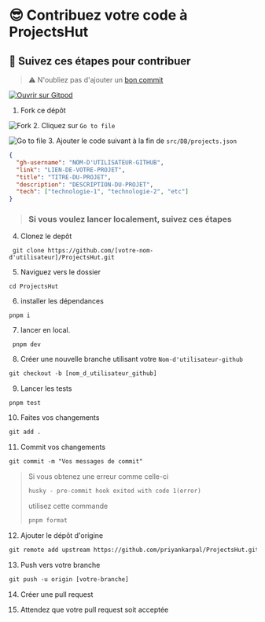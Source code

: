 # 😎 Contribuez votre code à ProjectsHut

## 🧐 Suivez ces étapes pour contribuer

> ⚠️ N'oubliez pas d'ajouter un [bon commit](https://twitter.com/Priyankarpal/status/1638403157863673859)

[![Ouvrir sur Gitpod](https://gitpod.io/button/open-in-gitpod.svg)](https://gitpod.io/#https://github.com/priyankarpal/ProjectsHut)

1. Fork ce dépôt

![ Fork ](https://user-images.githubusercontent.com/88102392/226444075-7d7d28b5-8d88-459a-bb82-38a3f64aaf28.png) 2. Cliquez sur `Go to file`

![Go to file](https://user-images.githubusercontent.com/88102392/226444608-12a2abb9-436c-4843-8893-49029cb4c033.png) 3. Ajouter le code suivant à la fin de `src/DB/projects.json`

```json
{
  "gh-username": "NOM-D'UTILISATEUR-GITHUB",
  "link": "LIEN-DE-VOTRE-PROJET",
  "title": "TITRE-DU-PROJET",
  "description": "DESCRIPTION-DU-PROJET",
  "tech": ["technologie-1", "technologie-2", "etc"]
}
```

> ### Si vous voulez lancer localement, suivez ces étapes

4. Clonez le depôt

```
 git clone https://github.com/[votre-nom-d'utilisateur]/ProjectsHut.git
```

5. Naviguez vers le dossier

```
cd ProjectsHut
```

6. installer les dépendances

```
pnpm i
```

7. lancer en local.

```
 pnpm dev
```

8. Créer une nouvelle branche utilisant votre `Nom-d'utilisateur-github`

```diff
git checkout -b [nom_d_utilisateur_github]
```

9. Lancer les tests

```
pnpm test
```

10. Faites vos changements

```diff
git add .
```

11. Commit vos changements

```diff
git commit -m "Vos messages de commit"

```

> Si vous obtenez une erreur comme celle-ci
>
> ```diff
> husky - pre-commit hook exited with code 1(error)
> ```
>
> utilisez cette commande
>
> ```diff
> pnpm format
> ```

12. Ajouter le dépôt d'origine

```diff
git remote add upstream https://github.com/priyankarpal/ProjectsHut.git
```

13. Push vers votre branche

```diff
git push -u origin [votre-branche]
```

14. Créer une pull request

15. Attendez que votre pull request soit acceptée

